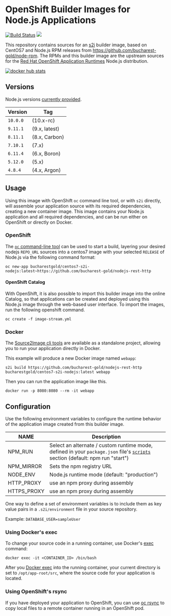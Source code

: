 # OpenShift Builder Images for Node.js Applications

[![Build Status](https://travis-ci.org/bucharest-gold/centos7-s2i-nodejs.svg?branch=master)](https://travis-ci.org/bucharest-gold/centos7-s2i-nodejs)
[![](https://images.microbadger.com/badges/image/bucharestgold/centos7-s2i-nodejs.svg)](https://microbadger.com/images/bucharestgold/centos7-s2i-nodejs "Get your own image badge on microbadger.com")

This repository contains sources for an [s2i](https://github.com/openshift/source-to-image) builder image, based on CentOS7 and Node.js RPM releases from https://github.com/bucharest-gold/node-rpm. The RPMs and this builder image are the upstream
sources for the [Red Hat OpenShift Application Runtimes](https://developers.redhat.com/products/rhoar/overview/) Node.js
distribution.

[![docker hub stats](http://dockeri.co/image/bucharestgold/centos7-s2i-nodejs)](https://hub.docker.com/r/bucharestgold/centos7-s2i-nodejs/)

## Versions

Node.js versions [currently provided](https://hub.docker.com/r/bucharestgold/centos7-s2i-nodejs/tags).

Version  | Tag
-------- | -----
`10.0.0` | (10.x-rc)
`9.11.1` | (9.x, latest)
`8.11.1` | (8.x, Carbon)
`7.10.1` | (7.x)
`6.11.4` | (6.x, Boron)
`5.12.0` | (5.x)
`4.8.4`  | (4.x, Argon)

## Usage

Using this image with OpenShift `oc` command line tool, or with `s2i` directly, will
assemble your application source with its required dependencies, creating a new
container image. This image contains your Node.js application and all required dependencies,
and can be run either on OpenShift or directly on Docker.

### OpenShift

The [`oc` command-line tool](https://github.com/openshift/origin/releases) can be
used to start a build, layering your desired nodejs `REPO_URL` sources into a centos7
image with your selected `RELEASE` of Node.js via the following command format:

```
oc new-app bucharestgold/centos7-s2i-nodejs:latest~https://github.com/bucharest-gold/nodejs-rest-http
```

#### OpenShift Catalog

With OpenShift, it is also possible to import this builder image into the
online Catalog, so that applications can be created and deployed using this Node.js
image through the web-based user interface. To import the images, run the following
openshift command.

```
oc create -f image-stream.yml
```

### Docker

The [Source2Image cli tools](https://github.com/openshift/source-to-image/releases)
are available as a standalone project, allowing you to run your application directly
in Docker.

This example will produce a new Docker image named `webapp`:

```
s2i build https://github.com/bucharest-gold/nodejs-rest-http bucharestgold/centos7-s2i-nodejs:latest webapp
```

Then you can run the application image like this.

```
docker run -p 8080:8080 --rm -it webapp
```

## Configuration

Use the following environment variables to configure the runtime behavior of the
application image created from this builder image.

NAME        | Description
------------|-------------
NPM_RUN     | Select an alternate / custom runtime mode, defined in your `package.json` file's [`scripts`](https://docs.npmjs.com/misc/scripts) section (default: npm run "start")
NPM_MIRROR  | Sets the npm registry URL
NODE_ENV    | Node.js runtime mode (default: "production")
HTTP_PROXY  | use an npm proxy during assembly
HTTPS_PROXY | use an npm proxy during assembly

One way to define a set of environment variables is to include them as key value pairs
in a `.s2i/environment` file in your source repository.

Example: `DATABASE_USER=sampleUser`

### Using Docker's exec

To change your source code in a running container, use Docker's [exec](http://docker.io) command:

```
docker exec -it <CONTAINER_ID> /bin/bash
```

After you [Docker exec](http://docker.io) into the running container, your current directory is set
to `/opt/app-root/src`, where the source code for your application is located.

### Using OpenShift's rsync

If you have deployed your application to OpenShift, you can use
[oc rsync](https://docs.openshift.org/latest/dev_guide/copy_files_to_container.html) to copy local
files to a remote container running in an OpenShift pod.

